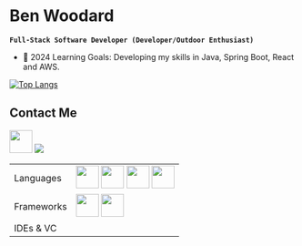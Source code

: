 # Ben Woodard

**`Full-Stack Software Developer (Developer/Outdoor Enthusiast)`**

-  🧠 2024 Learning Goals: Developing my skills in Java, Spring Boot, React and AWS.


[![Top Langs](https://github-readme-stats.vercel.app/api/top-langs/?username=ben-woodard&layout=compact)](https://github.com/anuraghazra/github-readme-stats)

## Contact Me

<a href="https://www.linkedin.com/in/benjaminwoodard//"><img src="https://www.vectorlogo.zone/logos/linkedin/linkedin-icon.svg" width="40" height="40"/></a>
<a href = "mailto: benjaminwoodard93@gmail.com"><img src="https://img.shields.io/badge/-Gmail-%23333?style=for-the-badge&logo=gmail&logoColor=white" target="_blank" ></a>

<table>
  <tr>
    <td>Languages</td>
    <td>
      <img src="https://cdn.jsdelivr.net/gh/devicons/devicon/icons/java/java-original.svg" height="40" width="40"/>
      <img src="https://cdn.jsdelivr.net/gh/devicons/devicon/icons/javascript/javascript-original.svg" height="40" width="40"/>
      <img src="https://cdn.jsdelivr.net/gh/devicons/devicon/icons/html5/html5-original-wordmark.svg" height="40" width="40"/>
      <img src="https://cdn.jsdelivr.net/gh/devicons/devicon/icons/css3/css3-original-wordmark.svg" height="40" width="40"/>
    </td>
  </tr>
  <tr>
    <td>Frameworks</td>
    <td>
      <img src="https://cdn.jsdelivr.net/gh/devicons/devicon/icons/spring/spring-original.svg" height="40" width="40"/>
      <img src="https://cdn.jsdelivr.net/gh/devicons/devicon/icons/react/react-original.svg"  height="40" width="40"/>
    </td>
  </tr>
  <tr>
    <td>IDEs & VC</td>
    <td></td>
  </tr>
</table>
